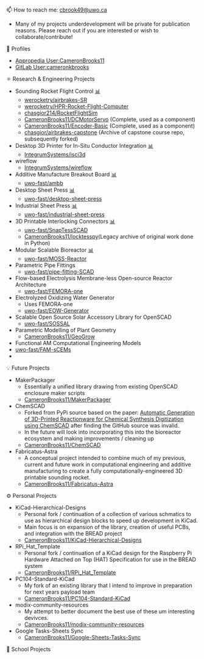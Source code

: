 📫 How to reach me: cbrook49@uwo.ca

- Many of my projects underdevelopment will be private for publication reasons. Please reach out if you are interested or wish to collaborate/contribute!

👤 Profiles

- [Appropedia User:CameronBrooks11](https://www.appropedia.org/User:CameronBrooks11)
- [GitLab User:cameronkbrooks](https://gitlab.com/cameronkbrooks)

⚛️ Research & Engineering Projects

- Sounding Rocket Flight Control [📊](https://github.com/orgs/werocketry/projects/1)
  - [werocketry/airbrakes-SR](https://github.com/werocketry/airbrakes-SR)
  - [werocketry/HPR-Rocket-Flight-Computer](https://github.com/werocketry/HPR-Rocket-Flight-Computer)
  - [chasgior214/RocketFlightSim](https://github.com/chasgior214/RocketFlightSim)
  - [CameronBrooks11/DCMotorServo](https://github.com/CameronBrooks11/DCMotorServo) (Complete, used as a component)
  - [CameronBrooks11/Encoder-Basic](https://github.com/CameronBrooks11/Encoder-Basic) (Complete, used as a component)
  - [chasgior/airbrakes-capstone](https://github.com/chasgior214/airbrakes-capstone) (Archive of capstone course repo, subsequently forked)
- Desktop 3D Printer for In-Situ Conductor Integration [📊](https://github.com/orgs/IntegrumSystems/projects/1)
  - [IntegrumSystems/isci3d](https://github.com/IntegrumSystems/isci3d)
- wireflow
  - [IntegrumSystems/wireflow](https://github.com/IntegrumSystems/wireflow)
- Additive Manufacture Breakout Board [📊](https://github.com/orgs/uwo-fast/projects/7)
  - [uwo-fast/ambb](https://github.com/uwo-fast/ambb)
- Desktop Sheet Press [📊](https://github.com/orgs/uwo-fast/projects/2)
  - [uwo-fast/desktop-sheet-press](https://github.com/uwo-fast/desktop-sheet-press)
- Industrial Sheet Press [📊](https://github.com/orgs/uwo-fast/projects/3)
  - [uwo-fast/industrial-sheet-press](https://github.com/uwo-fast/industrial-sheet-press)
- 3D Printable Interlocking Connectors [📊](https://github.com/orgs/uwo-fast/projects/6)
  - [uwo-fast/SnapTessSCAD](https://github.com/uwo-fast/SnapTessSCAD)
  - [CameronBrooks11/locktesspy](https://github.com/CameronBrooks11/locktesspy)(Legacy archive of original work done in Python)
- Modular Scalable Bioreactor [📊](https://github.com/orgs/uwo-fast/projects/1)
  - [uwo-fast/MOSS-Reactor](https://github.com/uwo-fast/MOSS-Reactor)
- Parametric Pipe Fittings
  - [uwo-fast/pipe-fitting-SCAD](https://github.com/uwo-fast/pipe-fitting-SCAD)
- Flow-based Electrolysis Membrane-less Open-source Reactor Architecture
  - [uwo-fast/FEMORA-one](https://github.com/uwo-fast/FEMORA-one)
- Electrolyzed Oxidizing Water Generator
  - Uses FEMORA-one
  - [uwo-fast/EOW-Generator](https://github.com/uwo-fast/EOW-Generator)
- Scalable Open Source Solar Accessory Library for OpenSCAD
  - [uwo-fast/SOSSAL](https://github.com/uwo-fast/SOSSAL)
- Parametric Modelling of Plant Geometry
  - [CameronBrooks11/GeoGrow](https://github.com/CameronBrooks11/GeoGrow)
-  Functional AM Computational Engineering Models
  - [uwo-fast/FAM-sCEMs](https://github.com/uwo-fast/FAM-sCEMs)
- 

💡 Future Projects

- MakerPackager
  - Essentially a unified library drawing from existing OpenSCAD enclosure maker scripts
  - [CameronBrooks11/MakerPackager](https://github.com/CameronBrooks11/MakerPackager)
- ChemSCAD
  - Forked from PyPi source based on the paper: [Automatic Generation of 3D-Printed Reactionware for Chemical Synthesis Digitization using ChemSCAD](https://doi.org/10.1021/acscentsci.0c01354) after finding the GitHub source was invalid.
  - In the future will look into incorporating this into the bioreactor ecosystem and making improvements / cleaning up
  - [CameronBrooks11/ChemSCAD](https://github.com/CameronBrooks11/ChemSCAD)
- Fabricatus-Astra
  - A conceptual project intended to combine much of my previous, current and future work in computational engineering and additive manufacturing to create a fully computationally-engineered 3D printable sounding rocket.
  - [CameronBrooks11/Fabricatus-Astra](https://github.com/CameronBrooks11/Fabricatus-Astra)

⚙️ Personal Projects

- KiCad-Hierarchical-Designs
  - Personal fork / continuation of a collection of various schmatics to use as hierarchical design blocks to speed up development in KiCad.
  - Main focus is on expansion of the library, creation of useful PCBs, and integration with the BREAD project
  - [CameronBrooks11/KiCad-Hierarchical-Designs](https://github.com/CameronBrooks11/KiCad-Hierarchical-Designs)
- RPi_Hat_Template
  - Personal fork / continuation of a KiCad design for the Raspberry Pi Hardware Attached on Top (HAT) Specification for use in the BREAD system
  - [CameronBrooks11/RPi_Hat_Template](https://github.com/CameronBrooks11/RPi_Hat_Template)
- PC104-Standard-KiCad
  - My fork of an existing library that I intend to improve in preparation for next years payload team
  - [CameronBrooks11/PC104-Standard-KiCad](https://github.com/CameronBrooks11/PC104-Standard-KiCad)
- modix-community-resources
  - My attempt to better document the best use of these um interesting devivces.
  - [CameronBrooks11/modix-community-resources](https://github.com/CameronBrooks11/modix-community-resources)
- Google Tasks-Sheets Sync
  - [CameronBrooks11/Google-Sheets-Tasks-Sync](https://github.com/CameronBrooks11/Google-Sheets-Tasks-Sync)

🏫 School Projects


